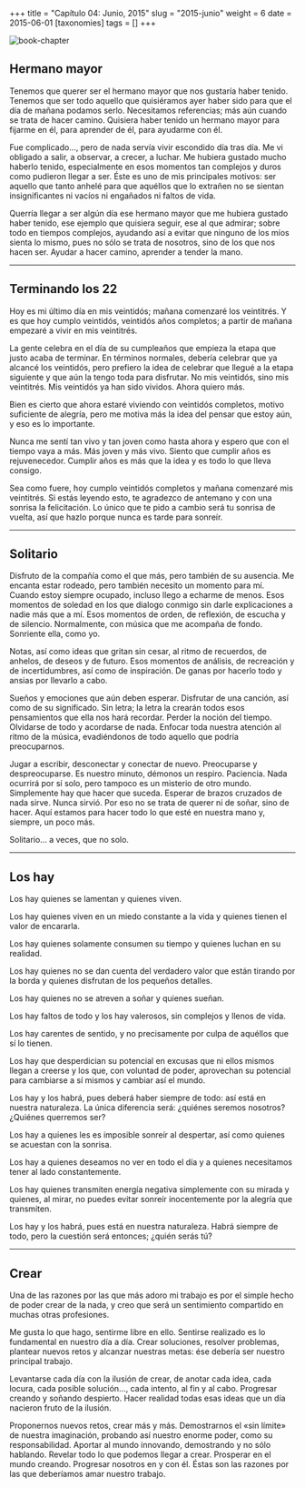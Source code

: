 +++
title = "Capítulo 04: Junio, 2015"
slug = "2015-junio"
weight = 6
date = 2015-06-01
[taxonomies]
tags = []
+++

![book-chapter](/images/book/oeur/04.jpg)

## Hermano mayor

Tenemos que querer ser el hermano mayor que nos gustaría haber tenido. Tenemos que ser todo aquello que quisiéramos ayer haber sido para que el día de mañana podamos serlo. Necesitamos referencias; más aún cuando se trata de hacer camino. Quisiera haber tenido un hermano mayor para fijarme en él, para aprender de él, para ayudarme con él.

Fue complicado..., pero de nada servía vivir escondido día tras día. Me vi obligado a salir, a observar, a crecer, a luchar. Me hubiera gustado mucho haberlo tenido, especialmente en esos momentos tan complejos y duros como pudieron llegar a ser. Éste es uno de mis principales motivos: ser aquello que tanto anhelé para que aquéllos que lo extrañen no se sientan insignificantes ni vacíos ni engañados ni faltos de vida.

Querría llegar a ser algún día ese hermano mayor que me hubiera gustado haber tenido, ese ejemplo que quisiera seguir, ese al que admirar; sobre todo en tiempos complejos, ayudando así a evitar que ninguno de los míos sienta lo mismo, pues no sólo se trata de nosotros, sino de los que nos hacen ser. Ayudar a hacer camino, aprender a tender la mano.

---

## Terminando los 22

Hoy es mi último día en mis veintidós; mañana comenzaré los veintitrés. Y es que hoy cumplo veintidós, veintidós años completos; a partir de mañana empezaré a vivir en mis veintitrés.

La gente celebra en el día de su cumpleaños que empieza la etapa que justo acaba de terminar. En términos normales, debería celebrar que ya alcancé los veintidós, pero prefiero la idea de celebrar que llegué a la etapa siguiente y que aún la tengo toda para disfrutar. No mis veintidós, sino mis veintitrés. Mis veintidós ya han sido vividos. Ahora quiero más.

Bien es cierto que ahora estaré viviendo con veintidós completos, motivo suficiente de alegría, pero me motiva más la idea del pensar que estoy aún, y eso es lo importante.

Nunca me sentí tan vivo y tan joven como hasta ahora y espero que con el tiempo vaya a más. Más joven y más vivo. Siento que cumplir años es rejuvenecedor. Cumplir años es más que la idea y es todo lo que lleva consigo.

Sea como fuere, hoy cumplo veintidós completos y mañana comenzaré mis veintitrés. Si estás leyendo esto, te agradezco de antemano y con una sonrisa la felicitación. Lo único que te pido a cambio será tu sonrisa de vuelta, así que hazlo porque nunca es tarde para sonreír.

---

## Solitario

Disfruto de la compañía como el que más, pero también de su ausencia. Me encanta estar rodeado, pero también necesito un momento para mí. Cuando estoy siempre ocupado, incluso llego a echarme de menos. Esos momentos de soledad en los que dialogo conmigo sin darle explicaciones a nadie más que a mí. Esos momentos de orden, de reflexión, de escucha y de silencio. Normalmente, con música que me acompaña de fondo. Sonriente ella, como yo.

Notas, así como ideas que gritan sin cesar, al ritmo de recuerdos, de anhelos, de deseos y de futuro. Esos momentos de análisis, de recreación y de incertidumbres, así como de inspiración. De ganas por hacerlo todo y ansias por llevarlo a cabo.

Sueños y emociones que aún deben esperar. Disfrutar de una canción, así como de su significado. Sin letra; la letra la crearán todos esos pensamientos que ella nos hará recordar. Perder la noción del tiempo. Olvidarse de todo y acordarse de nada. Enfocar toda nuestra atención al ritmo de la música, evadiéndonos de todo aquello que podría preocuparnos.

Jugar a escribir, desconectar y conectar de nuevo. Preocuparse y despreocuparse. Es nuestro minuto, démonos un respiro. Paciencia. Nada ocurrirá por sí solo, pero tampoco es un misterio de otro mundo. Simplemente hay que hacer que suceda. Esperar de brazos cruzados de nada sirve. Nunca sirvió. Por eso no se trata de querer ni de soñar, sino de hacer. Aquí estamos para hacer todo lo que esté en nuestra mano y, siempre, un poco más.

Solitario... a veces, que no solo.

---

## Los hay

Los hay quienes se lamentan y quienes viven.

Los hay quienes viven en un miedo constante a la vida y quienes tienen el valor de encararla.

Los hay quienes solamente consumen su tiempo y quienes luchan en su realidad.

Los hay quienes no se dan cuenta del verdadero valor que están tirando por la borda y quienes disfrutan de los pequeños detalles.

Los hay quienes no se atreven a soñar y quienes sueñan.

Los hay faltos de todo y los hay valerosos, sin complejos y llenos de vida.

Los hay carentes de sentido, y no precisamente por culpa de aquéllos que sí lo tienen.

Los hay que desperdician su potencial en excusas que ni ellos mismos llegan a creerse y los que, con voluntad de poder, aprovechan su potencial para cambiarse a sí mismos y cambiar así el mundo.

Los hay y los habrá, pues deberá haber siempre de todo: así está en nuestra naturaleza. La única diferencia será: ¿quiénes seremos nosotros? ¿Quiénes querremos ser?

Los hay a quienes les es imposible sonreír al despertar, así como quienes se acuestan con la sonrisa.

Los hay a quienes deseamos no ver en todo el día y a quienes necesitamos tener al lado constantemente.

Los hay quienes transmiten energía negativa simplemente con su mirada y quienes, al mirar, no puedes evitar sonreír inocentemente por la alegría que transmiten.

Los hay y los habrá, pues está en nuestra naturaleza. Habrá siempre de todo, pero la cuestión será entonces; ¿quién serás tú?

---

## Crear

Una de las razones por las que más adoro mi trabajo es por el simple hecho de poder crear de la nada, y creo que será un sentimiento compartido en muchas otras profesiones.

Me gusta lo que hago, sentirme libre en ello. Sentirse realizado es lo fundamental en nuestro día a día. Crear soluciones, resolver problemas, plantear nuevos retos y alcanzar nuestras metas: ése debería ser nuestro principal trabajo.

Levantarse cada día con la ilusión de crear, de anotar cada idea, cada locura, cada posible solución…, cada intento, al fin y al cabo. Progresar creando y soñando despierto. Hacer realidad todas esas ideas que un día nacieron fruto de la ilusión.

Proponernos nuevos retos, crear más y más. Demostrarnos el «sin límite» de nuestra imaginación, probando así nuestro enorme poder, como su responsabilidad. Aportar al mundo innovando, demostrando y no sólo hablando. Revelar todo lo que podemos llegar a crear. Prosperar en el mundo creando. Progresar nosotros en y con él. Éstas son las razones por las que deberíamos amar nuestro trabajo.
